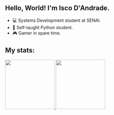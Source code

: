## Hello, World! I'm Isco D'Andrade.

-  💻 Systems Development student at SENAI.
-  🐍 Self-taught Python student.
-  🎮 Gamer in spare time.
 
## My stats:

<div>
  <a href="https://github.com/iscodandrade">
  <img height="160em" src="https://github-readme-stats.vercel.app/api?username=iscodandrade&show_icons=true&theme=blue&include_all_commits=true&count_private=true"/>
  <img height="160em" src="https://github-readme-stats.vercel.app/api/top-langs/?username=iscodandrade&layout=compact&langs_count=7&theme=blue"/>
</div>
